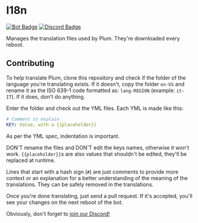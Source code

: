 # I18n

[![Bot Badge](https://img.shields.io/static/v1?label=bot&message=Plum&logo=DISCORD&logoColor=white&color=c44040)](https://plum-bot.xyz) [![Discord Badge](https://discord.com/api/guilds/689149132371263604/widget.png?style=shield)](https://discord.gg/MDtgmEM)

Manages the translation files used by Plum. They're downloaded every reboot.

## Contributing

To help translate Plum, clone this repository and check if the folder of the language
you're translating exists.
If it doesn't, copy the folder `en-US` and rename it as the ISO 639-1 code formatted as:
`lang-REGION` (example: `it-IT`). If it does, don't do anything.

Enter the folder and check out the YML files. Each YML is made like this:

```yaml
# Comment to explain
KEY: Value, with a {{placeholder}}
```

As per the YML spec, indentation is important.

DON'T rename the files and DON'T edit the keys names, otherwise it won't work. `{{placeholder}}`s
are also values that shouldn't be edited, they'll be replaced at runtime.

Lines that start with a hash sign (`#`) are just comments
to provide more context or an explanation for a better understanding of the meaning of the translations.
They can be safely removed in the translations.

Once you're done translating, just send a pull request. If it's accepted, you'll see your
changes on the next reboot of the bot.

Obviously, don't forget to [join our Discord!](https://discord.gg/MDtgmEM)
